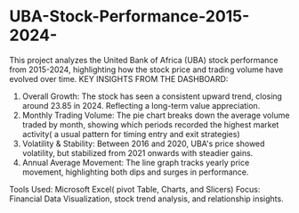 # UBA-Stock-Performance-2015-2024-
This project analyzes the United Bank of Africa (UBA) stock performance from 2015-2024, highlighting how the stock price and trading volume have evolved over time.
KEY INSIGHTS FROM THE DASHBOARD:
1. Overall Growth: The stock has seen a consistent upward trend, closing around 23.85 in 2024. Reflecting a long-term value appreciation.
2. Monthly Trading Volume: The pie chart breaks down the average volume traded by month, showing which periods recorded the highest market activity( a usual pattern for timing entry and exit strategies)
3. Volatility & Stability: Between 2016 and 2020, UBA's price showed volatility, but stabilized from 2021 onwards with steadier gains.
4. Annual Average Movement: The line graph tracks yearly price movement, highlighting both dips and surges in performance.

Tools Used: Microsoft Excel( pivot Table, Charts, and Slicers)
Focus: Financial Data Visualization, stock trend analysis, and relationship insights.
